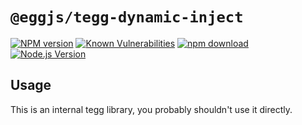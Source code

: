 # `@eggjs/tegg-dynamic-inject`

[![NPM version][npm-image]][npm-url]
[![Known Vulnerabilities][snyk-image]][snyk-url]
[![npm download][download-image]][download-url]
[![Node.js Version](https://img.shields.io/node/v/@eggjs/tegg-dynamic-inject.svg?style=flat)](https://nodejs.org/en/download/)

[npm-image]: https://img.shields.io/npm/v/@eggjs/tegg-dynamic-inject.svg?style=flat-square
[npm-url]: https://npmjs.org/package/@eggjs/tegg-dynamic-inject
[snyk-image]: https://snyk.io/test/npm/@eggjs/tegg-dynamic-inject/badge.svg?style=flat-square
[snyk-url]: https://snyk.io/test/npm/@eggjs/tegg-dynamic-inject
[download-image]: https://img.shields.io/npm/dm/@eggjs/tegg-dynamic-inject.svg?style=flat-square
[download-url]: https://npmjs.org/package/@eggjs/tegg-dynamic-inject

## Usage

This is an internal tegg library, you probably shouldn't use it directly.
